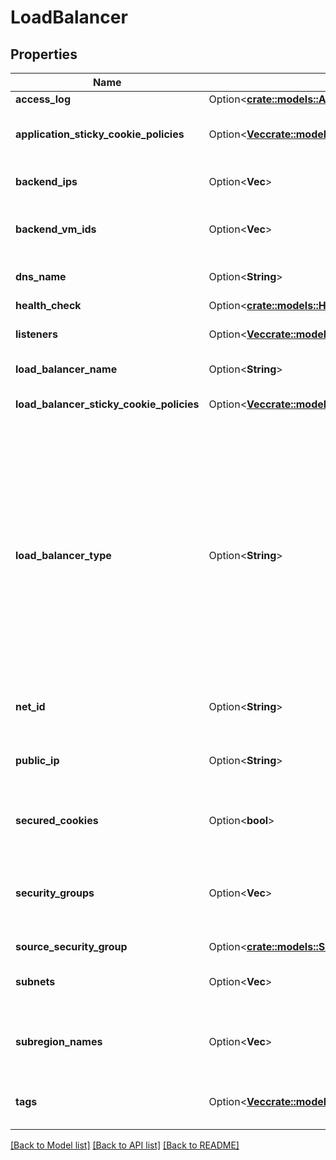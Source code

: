 # LoadBalancer

## Properties

Name | Type | Description | Notes
------------ | ------------- | ------------- | -------------
**access_log** | Option<[**crate::models::AccessLog**](AccessLog.md)> |  | [optional]
**application_sticky_cookie_policies** | Option<[**Vec<crate::models::ApplicationStickyCookiePolicy>**](ApplicationStickyCookiePolicy.md)> | The stickiness policies defined for the load balancer. | [optional]
**backend_ips** | Option<**Vec<String>**> | One or more public IPs of backend VMs. | [optional]
**backend_vm_ids** | Option<**Vec<String>**> | One or more IDs of backend VMs for the load balancer. | [optional]
**dns_name** | Option<**String**> | The DNS name of the load balancer. | [optional]
**health_check** | Option<[**crate::models::HealthCheck**](HealthCheck.md)> |  | [optional]
**listeners** | Option<[**Vec<crate::models::Listener>**](Listener.md)> | The listeners for the load balancer. | [optional]
**load_balancer_name** | Option<**String**> | The name of the load balancer. | [optional]
**load_balancer_sticky_cookie_policies** | Option<[**Vec<crate::models::LoadBalancerStickyCookiePolicy>**](LoadBalancerStickyCookiePolicy.md)> | The policies defined for the load balancer. | [optional]
**load_balancer_type** | Option<**String**> | The type of load balancer. Valid only for load balancers in a Net.<br /> If `LoadBalancerType` is `internet-facing`, the load balancer has a public DNS name that resolves to a public IP.<br /> If `LoadBalancerType` is `internal`, the load balancer has a public DNS name that resolves to a private IP. | [optional]
**net_id** | Option<**String**> | The ID of the Net for the load balancer. | [optional]
**public_ip** | Option<**String**> | (internet-facing only) The public IP associated with the load balancer. | [optional]
**secured_cookies** | Option<**bool**> | Whether secure cookies are enabled for the load balancer. | [optional]
**security_groups** | Option<**Vec<String>**> | One or more IDs of security groups for the load balancers. Valid only for load balancers in a Net. | [optional]
**source_security_group** | Option<[**crate::models::SourceSecurityGroup**](SourceSecurityGroup.md)> |  | [optional]
**subnets** | Option<**Vec<String>**> | The ID of the Subnet in which the load balancer was created. | [optional]
**subregion_names** | Option<**Vec<String>**> | The ID of the Subregion in which the load balancer was created. | [optional]
**tags** | Option<[**Vec<crate::models::ResourceTag>**](ResourceTag.md)> | One or more tags associated with the load balancer. | [optional]

[[Back to Model list]](../README.md#documentation-for-models) [[Back to API list]](../README.md#documentation-for-api-endpoints) [[Back to README]](../README.md)


